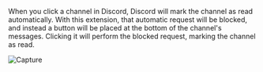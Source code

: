When you click a channel in Discord, Discord will mark the channel as read automatically. With this extension, that automatic request will be blocked, and instead a button will be placed at the bottom of the channel's messages. Clicking it will perform the blocked request, marking the channel as read.

![Capture](https://github.com/user-attachments/assets/3b432ca2-b535-46c1-b2cf-c30743461585)
